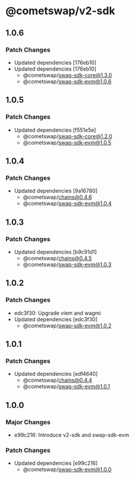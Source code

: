 # @cometswap/v2-sdk

## 1.0.6

### Patch Changes

- Updated dependencies [176eb10]
- Updated dependencies [176eb10]
  - @cometswap/swap-sdk-core@1.3.0
  - @cometswap/swap-sdk-evm@1.0.6

## 1.0.5

### Patch Changes

- Updated dependencies [f551e5e]
  - @cometswap/swap-sdk-core@1.2.0
  - @cometswap/swap-sdk-evm@1.0.5

## 1.0.4

### Patch Changes

- Updated dependencies [9a16780]
  - @cometswap/chains@0.4.6
  - @cometswap/swap-sdk-evm@1.0.4

## 1.0.3

### Patch Changes

- Updated dependencies [b9c91d1]
  - @cometswap/chains@0.4.5
  - @cometswap/swap-sdk-evm@1.0.3

## 1.0.2

### Patch Changes

- edc3f30: Upgrade viem and wagmi
- Updated dependencies [edc3f30]
  - @cometswap/swap-sdk-evm@1.0.2

## 1.0.1

### Patch Changes

- Updated dependencies [edf4640]
  - @cometswap/chains@0.4.4
  - @cometswap/swap-sdk-evm@1.0.1

## 1.0.0

### Major Changes

- e99c216: Introduce v2-sdk and swap-sdk-evm

### Patch Changes

- Updated dependencies [e99c216]
  - @cometswap/swap-sdk-evm@1.0.0
